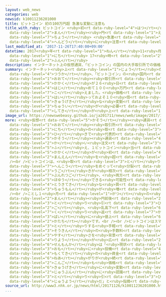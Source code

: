 ```yaml
---
layout: web_news
categories: web
newsid: k10011236201000
title: ビットコイン 初の100万円超 急激な変動に注意も
title_with_ruby: ビットコイン <ruby>初<rt data-ruby-level="4">はつ</rt></ruby>の100<ruby>万<rt
  data-ruby-level="2">まん</rt></ruby><ruby>円<rt data-ruby-level="1">えん</rt></ruby><ruby>超<rt
  data-ruby-level="7">ちょう</rt></ruby> <ruby>急激<rt data-ruby-level="6">きゅうげき</rt></ruby>な<ruby>変動<rt
  data-ruby-level="4">へんどう</rt></ruby>に<ruby>注意<rt data-ruby-level="3">ちゅうい</rt></ruby>も
last_modified_at: '2017-11-26T17:40:00+09:00'
datetime: 2017<ruby>年<rt data-ruby-level="1">ねん</rt></ruby>11<ruby>月<rt data-ruby-level="1">がつ</rt></ruby>26<ruby>日<rt
  data-ruby-level="1">にち</rt></ruby> 17<ruby>時<rt data-ruby-level="2">じ</rt></ruby>40<ruby>分<rt
  data-ruby-level="2">ふん</rt></ruby>
description: インターネット上の仮想通貨、「ビットコイン」の国内の大手取引所での価格が２６日、初めて１００万円を超えました。価格はことしに入っておよそ１０倍になっていて、急激な変動に注意が必要だという指摘が上がっています。
summary: インターネット<ruby>上<rt data-ruby-level="1">じょう</rt></ruby>の<ruby>仮想<rt data-ruby-level="5">かそう</rt></ruby><ruby>通貨<rt
  data-ruby-level="4">つうか</rt></ruby>、「ビットコイン」の<ruby>国内<rt data-ruby-level="2">こくない</rt></ruby>の<ruby>大手<rt
  data-ruby-level="1">おおて</rt></ruby><ruby>取引所<rt data-ruby-level="3">とりひきじょ</rt></ruby>での<ruby>価格<rt
  data-ruby-level="5">かかく</rt></ruby>が２６<ruby>日<rt data-ruby-level="1">にち</rt></ruby>、<ruby>初<rt
  data-ruby-level="4">はじ</rt></ruby>めて１００<ruby>万円<rt data-ruby-level="2">まんえん</rt></ruby>を<ruby>超<rt
  data-ruby-level="7">こ</rt></ruby>えました。<ruby>価格<rt data-ruby-level="5">かかく</rt></ruby>はことしに<ruby>入<rt
  data-ruby-level="1">はい</rt></ruby>っておよそ１０<ruby>倍<rt data-ruby-level="3">ばい</rt></ruby>になっていて、<ruby>急激<rt
  data-ruby-level="6">きゅうげき</rt></ruby>な<ruby>変動<rt data-ruby-level="4">へんどう</rt></ruby>に<ruby>注意<rt
  data-ruby-level="3">ちゅうい</rt></ruby>が<ruby>必要<rt data-ruby-level="4">ひつよう</rt></ruby>だという<ruby>指摘<rt
  data-ruby-level="7">してき</rt></ruby>が<ruby>上<rt data-ruby-level="1">あ</rt></ruby>がっています。
image_url: https://newswebeasy.github.io/ja201711/news/web/image/2017/11/26/K10011236201_1711261642_1711261642_01_02.jpg
more: <ruby>仮想<rt data-ruby-level="5">かそう</rt></ruby><ruby>通貨<rt data-ruby-level="4">つうか</rt></ruby>の<ruby>大手<rt
  data-ruby-level="1">おおて</rt></ruby><ruby>取引所<rt data-ruby-level="3">とりひきじょ</rt></ruby>「ビットフライヤー」によりますと、２６<ruby>日<rt
  data-ruby-level="1">にち</rt></ruby>の<ruby>取<rt data-ruby-level="3">と</rt></ruby>り<ruby>引<rt
  data-ruby-level="3">ひ</rt></ruby>きで<ruby>代表的<rt data-ruby-level="4">だいひょうてき</rt></ruby>な<ruby>仮想<rt
  data-ruby-level="5">かそう</rt></ruby><ruby>通貨<rt data-ruby-level="4">つうか</rt></ruby>、ビットコインの<ruby>買<rt
  data-ruby-level="2">か</rt></ruby>い<ruby>注文<rt data-ruby-level="3">ちゅうもん</rt></ruby>が<ruby>増<rt
  data-ruby-level="5">ふ</rt></ruby>え、１ビットコイン<ruby>当<rt data-ruby-level="2">あ</rt></ruby>たりの<ruby>価格<rt
  data-ruby-level="5">かかく</rt></ruby>が<ruby>初<rt data-ruby-level="4">はじ</rt></ruby>めて１００<ruby>万円<rt
  data-ruby-level="2">まんえん</rt></ruby>を<ruby>超<rt data-ruby-level="7">こ</rt></ruby>えました。<br
  /><br />ビットコインは、<ruby>取<rt data-ruby-level="3">と</rt></ruby>り<ruby>引<rt data-ruby-level="3">ひ</rt></ruby>きのシステム<ruby>変更<rt
  data-ruby-level="7">へんこう</rt></ruby>をめぐって<ruby>分裂<rt data-ruby-level="7">ぶんれつ</rt></ruby>の<ruby>動<rt
  data-ruby-level="3">うご</rt></ruby>きが<ruby>相次<rt data-ruby-level="3">あいつ</rt></ruby>いでいて、<ruby>分裂後<rt
  data-ruby-level="7">ぶんれつご</rt></ruby>、<ruby>両方<rt data-ruby-level="3">りょうほう</rt></ruby>のコインを<ruby>保有<rt
  data-ruby-level="5">ほゆう</rt></ruby>できる<ruby>可能性<rt data-ruby-level="5">かのうせい</rt></ruby>があるとして、<ruby>投機的<rt
  data-ruby-level="4">とうきてき</rt></ruby>な<ruby>買<rt data-ruby-level="2">か</rt></ruby>い<ruby>注文<rt
  data-ruby-level="3">ちゅうもん</rt></ruby>が<ruby>増<rt data-ruby-level="5">ふ</rt></ruby>えているということです。<br
  /><br />ことし１<ruby>月<rt data-ruby-level="1">がつ</rt></ruby>の<ruby>終<rt data-ruby-level="3">お</rt></ruby>わりには１０<ruby>万<rt
  data-ruby-level="2">まん</rt></ruby><ruby>円前後<rt data-ruby-level="2">えんぜんご</rt></ruby>で<ruby>取<rt
  data-ruby-level="3">と</rt></ruby>り<ruby>引<rt data-ruby-level="3">ひ</rt></ruby>きされていて、その<ruby>後<rt
  data-ruby-level="2">ご</rt></ruby>、<ruby>乱高下<rt data-ruby-level="6">らんこうげ</rt></ruby>を<ruby>繰<rt
  data-ruby-level="7">く</rt></ruby>り<ruby>返<rt data-ruby-level="7">かえ</rt></ruby>しながらおよそ１０<ruby>倍<rt
  data-ruby-level="3">ばい</rt></ruby>に<ruby>値上<rt data-ruby-level="6">ねあ</rt></ruby>がりした<ruby>形<rt
  data-ruby-level="2">かたち</rt></ruby>です。<br /><br />ビットコインはスマートフォンなどでやり<ruby>取<rt
  data-ruby-level="3">と</rt></ruby>りする<ruby>手軽<rt data-ruby-level="3">てがる</rt></ruby>さや、<ruby>送金<rt
  data-ruby-level="3">そうきん</rt></ruby>の<ruby>手数料<rt data-ruby-level="4">てすうりょう</rt></ruby>の<ruby>安<rt
  data-ruby-level="3">やす</rt></ruby>さを<ruby>背景<rt data-ruby-level="6">はいけい</rt></ruby>に<ruby>利用<rt
  data-ruby-level="4">りよう</rt></ruby>が<ruby>広<rt data-ruby-level="2">ひろ</rt></ruby>がっていますが、<ruby>専門家<rt
  data-ruby-level="6">せんもんか</rt></ruby>は「<ruby>現状<rt data-ruby-level="5">げんじょう</rt></ruby>では<ruby>主<rt
  data-ruby-level="3">おも</rt></ruby>に<ruby>投機<rt data-ruby-level="4">とうき</rt></ruby><ruby>目的<rt
  data-ruby-level="4">もくてき</rt></ruby>の<ruby>資金<rt data-ruby-level="5">しきん</rt></ruby>で<ruby>値上<rt
  data-ruby-level="6">ねあ</rt></ruby>がりが<ruby>続<rt data-ruby-level="4">つづ</rt></ruby>いており、<ruby>今後<rt
  data-ruby-level="2">こんご</rt></ruby>も<ruby>価格<rt data-ruby-level="5">かかく</rt></ruby>が<ruby>急激<rt
  data-ruby-level="6">きゅうげき</rt></ruby>に<ruby>変動<rt data-ruby-level="4">へんどう</rt></ruby>するリスクを<ruby>十分<rt
  data-ruby-level="2">じゅうぶん</rt></ruby>に<ruby>認識<rt data-ruby-level="7">にんしき</rt></ruby>したうえで、<ruby>取<rt
  data-ruby-level="3">と</rt></ruby>り<ruby>引<rt data-ruby-level="3">ひ</rt></ruby>きをすることが<ruby>重要<rt
  data-ruby-level="4">じゅうよう</rt></ruby>だ」と<ruby>指摘<rt data-ruby-level="7">してき</rt></ruby>しています。
source_url: http://www3.nhk.or.jp/news/html/20171126/k10011236201000.html
...
```

